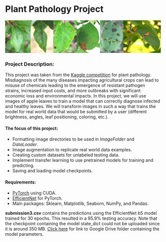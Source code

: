 # Plant Pathology Project

<img src="/Image/header.png" width="600">

### Project Description:
This project was taken from the [Kaggle competition](https://www.kaggle.com/c/plant-pathology-2020-fgvc7/overview/evaluation) for plant pathology. Misdiagnosis of the many diseases impacting agricultural crops can lead to misuse of chemicals leading to the emergence of resistant pathogen strains, increased input costs, and more outbreaks with significant economic loss and environmental impacts. In this project, we will use images of apple leaves to train a model that can correctly diagnose infected and healthy leaves. We will transform images in such a way that trains the model for real world data that would be submitted by a user (different brightness, angles, leaf positioning, coloring, etc.). 

#### The focus of this project:
- Formatting image directories to be used in *ImageFolder* and *DataLoader*.
- Image augmentation to replicate real world data examples.
- Creating custom datasets for unlabeled testing data.
- Implement transfer learning to use pretrained models for training and predicting.
- Saving and loading model checkpoints.

#### Requirements:
- [PyTorch](https://pytorch.org/get-started/locally/) using CUDA.
- [EfficientNet](https://pypi.org/project/efficientnet-pytorch/) for PyTorch.
- Main packages: Sklearn, Matplotlib, Seaborn, NumPy, and Pandas.

**submission3.csv** contains the predictions using the EfficientNet b5 model trained for 30 epochs. This resulted in a 95.9% testing accuracy. Note that the checkpoint containing the model state_dict could not be uploaded since it is around 350 MB. [Click here](https://drive.google.com/drive/folders/1qPAkrDkLgOGlSVm_I-g8QLYljSj7584L?usp=sharing) for link to Google Drive folder containing the model parameters. 
